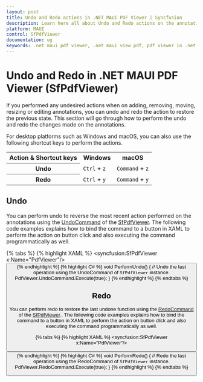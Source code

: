 ```yaml
---
layout: post
title: Undo and Redo actions in .NET MAUI PDF Viewer | Syncfusion
description: Learn here all about Undo and Redo actions on the annotations using Syncfusion<sup>®</sup> .NET MAUI PDF Viewer (SfPdfViewer) control.
platform: MAUI
control: SfPdfViewer
documentation: ug
keywords: .net maui pdf viewer, .net maui view pdf, pdf viewer in .net maui, .net maui open pdf, maui pdf viewer, maui pdf view
---
```


# Undo and Redo in .NET MAUI PDF Viewer (SfPdfViewer)

If you performed any undesired actions when on adding, removing, moving, resizing or editing annotations, you can undo and redo the action to restore the previous state. This section will go through how to perform the undo and redo the changes made on the annotations.

For desktop platforms such as Windows and macOS, you can also use the following shortcut keys to perform the actions.

<table>
<tr>
<th>Action & Shortcut keys</th>
<th>Windows</th>
<th>macOS</th>
</tr>
<tr>
<th>Undo</th>
<td><code>Ctrl</code> + <code>z</code></td>
<td><code>Command</code> + <code>z</code></td>
</tr>
<tr>
<th>Redo</th>
<td><code>Ctrl</code> + <code>y</code></td>
<td><code>Command</code> + <code>y</code></td>
</tr>
</table>

## Undo

You can perform undo to reverse the most recent action performed on the annotations using the [UndoCommand](https://help.syncfusion.com/cr/maui/Syncfusion.Maui.PdfViewer.SfPdfViewer.html#Syncfusion_Maui_PdfViewer_SfPdfViewer_UndoCommand) of the [SfPdfViewer](https://help.syncfusion.com/cr/maui/Syncfusion.Maui.PdfViewer.SfPdfViewer.html). The following code examples explains how to bind the command to a button in XAML to perform the action on button click and also executing the command programmatically as well.

{% tabs %}
{% highlight XAML %}
<syncfusion:SfPdfViewer x:Name="PdfViewer"/>
<Button x:Name="Undo" Command="{Binding Path=UndoCommand,Source={x:Reference PdfViewer}}"/>
{% endhighlight %}
{% highlight C# %}
void PerformUndo()
{
    // Undo the last operation using the UndoCommand of `SfPdfViewer` instance.
    PdfViewer.UndoCommand.Execute(true);
}
{% endhighlight %}
{% endtabs %}

## Redo

You can perform redo to restore the last undone function using the [RedoCommand](https://help.syncfusion.com/cr/maui/Syncfusion.Maui.PdfViewer.SfPdfViewer.html#Syncfusion_Maui_PdfViewer_SfPdfViewer_RedoCommand) of the [SfPdfViewer](https://help.syncfusion.com/cr/maui/Syncfusion.Maui.PdfViewer.SfPdfViewer.html).. The following code examples explains how to bind the command to a button in XAML to perform the action on button click and also executing the command programmatically as well.

{% tabs %}
{% highlight XAML %}
<syncfusion:SfPdfViewer x:Name="PdfViewer"/>
<Button x:Name="Redo" Command="{Binding Path=RedoCommand,Source={x:Reference PdfViewer}}"/>{% endhighlight %}
{% highlight C# %}
void PerformRedo()
{
    // Redo the last operation using the RedoCommand of `SfPdfViewer` instance.
    PdfViewer.RedoCommand.Execute(true);
}
{% endhighlight %}
{% endtabs %}